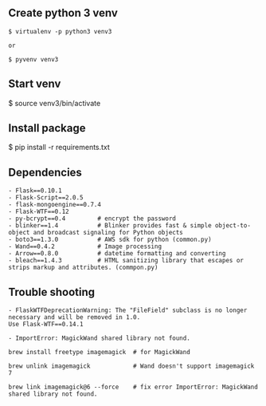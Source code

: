 ## Create python 3 venv
    $ virtualenv -p python3 venv3
    
    or
    
    $ pyvenv venv3
    
## Start venv
   $ source venv3/bin/activate
   
   
## Install package
   $ pip install -r requirements.txt
   
## Dependencies
    - Flask==0.10.1
    - Flask-Script==2.0.5
    - flask-mongoengine==0.7.4
    - Flask-WTF==0.12
    - py-bcrypt==0.4         # encrypt the password
    - blinker==1.4           # Blinker provides fast & simple object-to-object and broadcast signaling for Python objects
    - boto3==1.3.0           # AWS sdk for python (common.py)
    - Wand==0.4.2            # Image processing  
    - Arrow==0.8.0           # datetime formatting and converting   
    - bleach==1.4.3          # HTML sanitizing library that escapes or strips markup and attributes. (commpon.py)
    
    
 ## Trouble shooting
    - FlaskWTFDeprecationWarning: The "FileField" subclass is no longer necessary and will be removed in 1.0. 
    Use Flask-WTF==0.14.1
    
    - ImportError: MagickWand shared library not found.
    
    brew install freetype imagemagick  # for MagickWand
    
    brew unlink imagemagick            # Wand doesn't support imagemagick 7
    
    brew link imagemagick@6 --force    # fix error ImportError: MagickWand shared library not found.